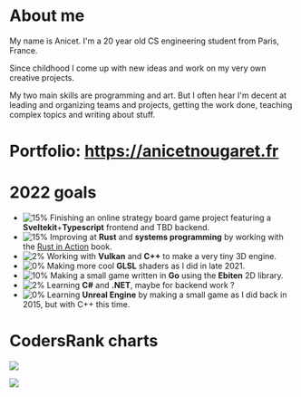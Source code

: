 # About me

My name is Anicet. I'm a 20 year old CS engineering student from Paris, France.

Since childhood I come up with new ideas and work on my very own creative projects.

My two main skills are programming and art. But I often hear I'm decent at leading and organizing teams and projects,
getting the work done, teaching complex topics and writing about stuff.

# Portfolio: https://anicetnougaret.fr

# 2022 goals

- ![15%](https://progress-bar.dev/15) Finishing an online strategy board game project featuring a **Sveltekit**+**Typescript** frontend and TBD backend.
- ![15%](https://progress-bar.dev/15) Improving at **Rust** and **systems programming** by working with the [Rust in Action](https://www.manning.com/books/rust-in-action) book.
- ![2%](https://progress-bar.dev/2) Working with **Vulkan** and **C++** to make a very tiny 3D engine.
- ![0%](https://progress-bar.dev/0) Making more cool **GLSL** shaders as I did in late 2021.
- ![10%](https://progress-bar.dev/10) Making a small game written in **Go** using the **Ebiten** 2D library.
- ![2%](https://progress-bar.dev/2) Learning **C#** and **.NET**, maybe for backend work ?
- ![0%](https://progress-bar.dev/0) Learning **Unreal Engine** by making a small game as I did back in 2015, but with C++ this time.

# CodersRank charts

<img
  src="https://cr-skills-chart-widget.azurewebsites.net/api/api?username=anicetngrt&skills=JavaScript,TypeScript,Rust,HTML,CSS,C%2B%2B,C,Java,Elixir,Svelte&width=640"
/>

<img
  src="https://cr-ss-service.azurewebsites.net/api/ScreenShot?widget=summary&username=anicetngrt&badges=0&show-avatar=false&style=--border-radius:0px;&width=640&branding=false"
/>
